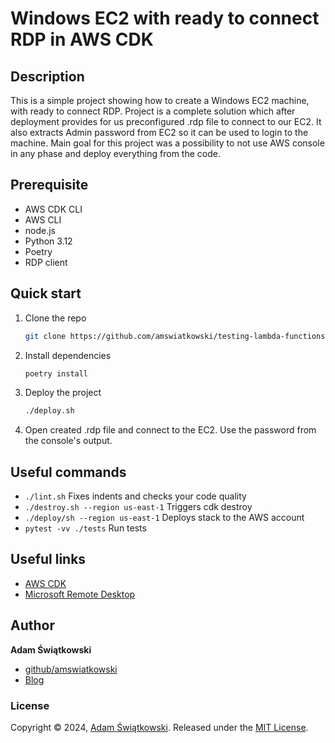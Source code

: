
# Windows EC2 with ready to connect RDP in AWS CDK

## Description
This is a simple project showing how to create a Windows EC2 machine, with ready to connect RDP. Project is a complete solution which after deployment provides for us preconfigured .rdp file to connect to our EC2. It also extracts Admin password from EC2 so it can be used to login to the machine. Main goal for this project was a possibility to not use AWS console in any phase and deploy everything from the code.

## Prerequisite
 * AWS CDK CLI
 * AWS CLI
 * node.js
 * Python 3.12
 * Poetry
 * RDP client

## Quick start
1. Clone the repo
   ```sh
   git clone https://github.com/amswiatkowski/testing-lambda-functions.git
   ```
2. Install dependencies
    ```sh
    poetry install
    ```
3. Deploy the project
   ```sh
   ./deploy.sh
   ```
4. Open created .rdp file and connect to the EC2. Use the password from the console's output.


## Useful commands
 * `./lint.sh`          Fixes indents and checks your code quality
 * `./destroy.sh --region us-east-1`       Triggers cdk destroy
 * `./deploy/sh --region us-east-1`        Deploys stack to the AWS account
 * `pytest -vv ./tests` Run tests

## Useful links
* [AWS CDK](https://docs.aws.amazon.com/cdk/v2/guide/cli.html)
* [Microsoft Remote Desktop](https://apps.microsoft.com/detail/9wzdncrfj3ps?hl=en-US&gl=US)

## Author
**Adam Świątkowski**
* [github/amswiatkowski](https://github.com/amswiatkowski)
* [Blog](https://cloudybarz.com/)

### License
Copyright © 2024, [Adam Świątkowski](https://github.com/sz3jdii).
Released under the [MIT License](LICENSE).

